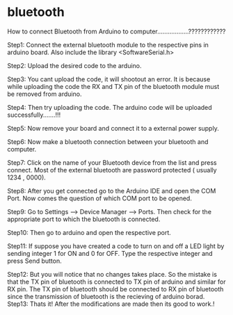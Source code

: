 # bluetooth

How to connect Bluetooth from Arduino to computer..................????????????

Step1: Connect the external bluetooth module to the respective pins in arduino board. Also include the library <SoftwareSerial.h>

Step2: Upload the desired code to the arduino.

Step3: You cant upload the code, it will shootout an error. It is because while uploading the code the RX and TX pin of the bluetooth module must be removed from arduino.

Step4: Then try uploading the code. The arduino code will be uploaded successfully.......!!!

Step5: Now remove your board and connect it to a external power supply.

Step6: Now make a bluetooth connection between your bluetooth and computer.

Step7: Click on the name of your Bluetooth device from the list and press connect. Most of the external bluetooth are password protected ( usually 1234 , 0000).

Step8: After you get connected go to the Arduino IDE and open the COM Port. Now comes the question of which COM port to be opened.

Step9: Go to Settings --> Device Manager --> Ports. Then check for the appropriate port to which the bluetooth is connected. 

Step10: Then go to arduino and open the respective port. 

Step11: If suppose you have created a code to turn on and off a LED light by sending integer 1 for ON and 0 for OFF. Type the respective integer and press Send button.

Step12: But you will notice that no changes takes place. So the mistake is that the TX pin of bluetooth is connected to TX pin of arduino and similar for RX pin.
The TX pin of bluetooth should be connected to RX pin of bluetooth since the transmission of bluetooth is the recieving of arduino borad.
Step13: Thats it! After the modifications are made then its good to work.!
		

